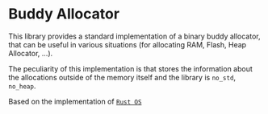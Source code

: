 # Buddy Allocator
This library provides a standard implementation of a binary buddy allocator,
that can be useful in various situations (for allocating RAM, Flash, Heap Allocator, ...).

The peculiarity of this implementation is that stores the information about the allocations outside of the memory itself and the library is `no_std`, `no_heap`.

Based on the implementation of [`Rust OS`](https://nfil.dev/kernel/rust/coding/rust-buddy-allocator/)
